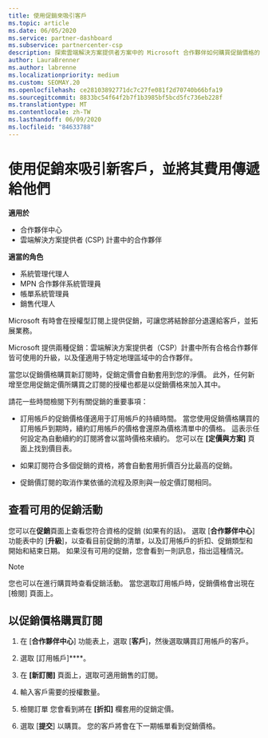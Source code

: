 ```yaml
---
title: 使用促銷來吸引客戶
ms.topic: article
ms.date: 06/05/2020
ms.service: partner-dashboard
ms.subservice: partnercenter-csp
description: 探索雲端解決方案提供者方案中的 Microsoft 合作夥伴如何購買促銷價格的訂閱，並將其費用提供給客戶。
author: LauraBrenner
ms.author: labrenne
ms.localizationpriority: medium
ms.custom: SEOMAY.20
ms.openlocfilehash: ce28103892771dc7c27fe081f2d70740b66bfa19
ms.sourcegitcommit: 8833bc54f64f2b7f1b3985bf5bcd5fc736eb228f
ms.translationtype: MT
ms.contentlocale: zh-TW
ms.lasthandoff: 06/09/2020
ms.locfileid: "84633788"
---
```

# <a name="use-promotions-to-attract-new-customers-and-pass-the-savings-on-to-them"></a>使用促銷來吸引新客戶，並將其費用傳遞給他們

**適用於**

- 合作夥伴中心
- 雲端解決方案提供者 (CSP) 計畫中的合作夥伴

**適當的角色**

- 系統管理代理人
- MPN 合作夥伴系統管理員
- 帳單系統管理員
- 銷售代理人


Microsoft 有時會在授權型訂閱上提供促銷，可讓您將結餘部分退還給客戶，並拓展業務。 

Microsoft 提供兩種促銷：雲端解決方案提供者（CSP）計畫中所有合格合作夥伴皆可使用的升級，以及僅適用于特定地理區域中的合作夥伴。

當您以促銷價格購買新訂閱時，促銷定價會自動套用到您的淨價。 此外，任何新增至您用促銷定價所購買之訂閱的授權也都是以促銷價格來加入其中。 

請花一些時間檢閱下列有關促銷的重要事項：

- 訂用帳戶的促銷價格僅適用于訂用帳戶的持續時間。 當您使用促銷價格購買的訂用帳戶到期時，續約訂用帳戶的價格會還原為價格清單中的價格。 這表示任何設定為自動續約的訂閱將會以當時價格來續約。 您可以在 **\[定價與方案\]** 頁面上找到價目表。

- 如果訂閱符合多個促銷的資格，將會自動套用折價百分比最高的促銷。

- 促銷價訂閱的取消作業依循的流程及原則與一般定價訂閱相同。

## <a name="see-available-promotions"></a>查看可用的促銷活動

您可以在**促銷**頁面上查看您符合資格的促銷 (如果有的話)。 選取 [**合作夥伴中心**] 功能表中的 [**升級**]，以查看目前促銷的清單，以及訂用帳戶的折扣、促銷類型和開始和結束日期。 如果沒有可用的促銷，您會看到一則訊息，指出這種情況。 

> [!NOTE]  
> 您也可以在進行購買時查看促銷活動。 當您選取訂用帳戶時，促銷價格會出現在 [檢閱] 頁面上。

## <a name="purchase-subscriptions-at-promotion-prices"></a>以促銷價格購買訂閱

1. 在 [**合作夥伴中心**] 功能表上，選取 [**客戶**]，然後選取購買訂用帳戶的客戶。 

2. 選取 [訂用帳戶]****。

3. 在 **\[新訂閱\]** 頁面上，選取可適用銷售的訂閱。

4. 輸入客戶需要的授權數量。 

5. 檢閱訂單 您會看到將在 **\[折扣\]** 欄套用的促銷定價。  

6. 選取 [**提交**] 以購買。 您的客戶將會在下一期帳單看到促銷價格。  


